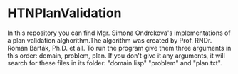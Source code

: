# HTNPlanValidation
In this repository you can find Mgr. Simona Ondrckova's implementations of a plan validation alghorithm.The algorithm was created by Prof. RNDr. Roman Barták, Ph.D. et all. 
To run the program give them three arguments in this order: domain, problem, plan.
If you don't give it any arguments, it will search for these files in its folder: "domain.lisp" "problem" and "plan.txt". 
